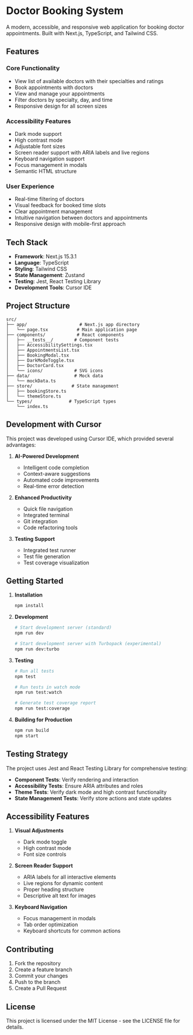 # Doctor Booking System

A modern, accessible, and responsive web application for booking doctor appointments. Built with Next.js, TypeScript, and Tailwind CSS.

## Features

### Core Functionality
- View list of available doctors with their specialties and ratings
- Book appointments with doctors
- View and manage your appointments
- Filter doctors by specialty, day, and time
- Responsive design for all screen sizes

### Accessibility Features
- Dark mode support
- High contrast mode
- Adjustable font sizes
- Screen reader support with ARIA labels and live regions
- Keyboard navigation support
- Focus management in modals
- Semantic HTML structure

### User Experience
- Real-time filtering of doctors
- Visual feedback for booked time slots
- Clear appointment management
- Intuitive navigation between doctors and appointments
- Responsive design with mobile-first approach

## Tech Stack

- **Framework**: Next.js 15.3.1
- **Language**: TypeScript
- **Styling**: Tailwind CSS
- **State Management**: Zustand
- **Testing**: Jest, React Testing Library
- **Development Tools**: Cursor IDE

## Project Structure

```
src/
├── app/                    # Next.js app directory
│   └── page.tsx           # Main application page
├── components/            # React components
│   ├── __tests__/        # Component tests
│   ├── AccessibilitySettings.tsx
│   ├── AppointmentsList.tsx
│   ├── BookingModal.tsx
│   ├── DarkModeToggle.tsx
│   ├── DoctorCard.tsx
│   └── icons/            # SVG icons
├── data/                 # Mock data
│   └── mockData.ts
├── store/               # State management
│   ├── bookingStore.ts
│   └── themeStore.ts
└── types/              # TypeScript types
    └── index.ts
```

## Development with Cursor

This project was developed using Cursor IDE, which provided several advantages:

1. **AI-Powered Development**
   - Intelligent code completion
   - Context-aware suggestions
   - Automated code improvements
   - Real-time error detection

2. **Enhanced Productivity**
   - Quick file navigation
   - Integrated terminal
   - Git integration
   - Code refactoring tools

3. **Testing Support**
   - Integrated test runner
   - Test file generation
   - Test coverage visualization

## Getting Started

1. **Installation**
   ```bash
   npm install
   ```

2. **Development**
   ```bash
   # Start development server (standard)
   npm run dev

   # Start development server with Turbopack (experimental)
   npm run dev:turbo
   ```

3. **Testing**
   ```bash
   # Run all tests
   npm test

   # Run tests in watch mode
   npm run test:watch

   # Generate test coverage report
   npm run test:coverage
   ```

4. **Building for Production**
   ```bash
   npm run build
   npm start
   ```

## Testing Strategy

The project uses Jest and React Testing Library for comprehensive testing:

- **Component Tests**: Verify rendering and interaction
- **Accessibility Tests**: Ensure ARIA attributes and roles
- **Theme Tests**: Verify dark mode and high contrast functionality
- **State Management Tests**: Verify store actions and state updates

## Accessibility Features

1. **Visual Adjustments**
   - Dark mode toggle
   - High contrast mode
   - Font size controls

2. **Screen Reader Support**
   - ARIA labels for all interactive elements
   - Live regions for dynamic content
   - Proper heading structure
   - Descriptive alt text for images

3. **Keyboard Navigation**
   - Focus management in modals
   - Tab order optimization
   - Keyboard shortcuts for common actions

## Contributing

1. Fork the repository
2. Create a feature branch
3. Commit your changes
4. Push to the branch
5. Create a Pull Request

## License

This project is licensed under the MIT License - see the LICENSE file for details.
